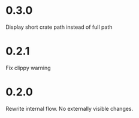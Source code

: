 # 0.3.0

Display short crate path instead of full path

# 0.2.1

Fix clippy warning

# 0.2.0

Rewrite internal flow. No externally visible changes.
